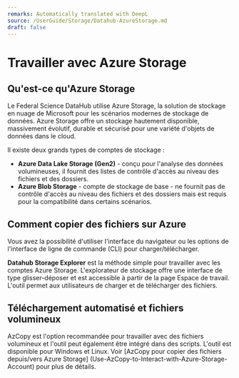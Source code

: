 ```yaml
---
remarks: Automatically translated with DeepL
source: /UserGuide/Storage/Datahub-AzureStorage.md
draft: false
---
```


# Travailler avec Azure Storage

## Qu'est-ce qu'Azure Storage

Le Federal Science DataHub utilise Azure Storage, la solution de stockage en nuage de Microsoft pour les scénarios modernes de stockage de données. Azure Storage offre un stockage hautement disponible, massivement évolutif, durable et sécurisé pour une variété d'objets de données dans le cloud.

Il existe deux grands types de comptes de stockage :

- **Azure Data Lake Storage (Gen2)** - conçu pour l'analyse des données volumineuses, il fournit des listes de contrôle d'accès au niveau des fichiers et des dossiers.
- **Azure Blob Storage** - compte de stockage de base - ne fournit pas de contrôle d'accès au niveau des fichiers et des dossiers mais est requis pour la compatibilité dans certains scénarios.

## Comment copier des fichiers sur Azure

Vous avez la possibilité d'utiliser l'interface du navigateur ou les options de l'interface de ligne de commande (CLI) pour charger/télécharger.

**Datahub Storage Explorer** est la méthode simple pour travailler avec les comptes Azure Storage. L'explorateur de stockage offre une interface de type glisser-déposer et est accessible à partir de la page Espace de travail. L'outil permet aux utilisateurs de charger et de télécharger des fichiers.

## Téléchargement automatisé et fichiers volumineux

AzCopy est l'option recommandée pour travailler avec des fichiers volumineux et l'outil peut également être intégré dans des scripts. L'outil est disponible pour Windows et Linux. Voir [AzCopy pour copier des fichiers depuis/vers Azure Storage] (Use-AzCopy-to-Interact-with-Azure-Storage-Account) pour plus de détails.

